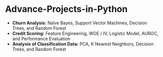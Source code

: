 # Advance-Projects-in-Python

* **Churn Analysis:** Naïve Bayes, Support Vector Machines, Decision Trees, and Random Forest 
* **Credit Scoring:** Feature Engineering, WOE / IV, Logistic Model, AUROC, and Performance Evaluation 
* **Analysis of Classification Data:** PCA, K Nearest Neighbors, Decision Trees, and Random Forest
